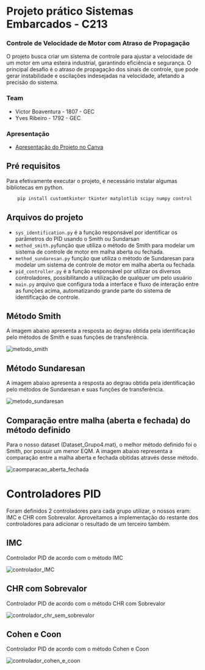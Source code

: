 # Projeto prático Sistemas Embarcados - C213

### Controle de Velocidade de Motor com Atraso de Propagação
O projeto busca criar um sistema de controle para ajustar a velocidade de um motor em uma esteira industrial, garantindo eficiência e segurança.
O principal desafio é o atraso de propagação dos sinais de controle, que pode gerar instabilidade e oscilações indesejadas na velocidade, afetando a precisão do sistema.

### Team
 - Victor Boaventura - 1807 - GEC
 - Yves Ribeiro - 1792 - GEC

### Apresentação
 - [Apresentação do Projeto no Canva](https://www.canva.com/design/DAGTozfYnQ0/Z9tM-6qwCS-rr5cnVUf83w/edit?utm_content=DAGTozfYnQ0&utm_campaign=designshare&utm_medium=link2&utm_source=sharebutton)

## Pré requisitos 
Para efetivamente executar o projeto, é necessário instalar algumas bibliotecas em python.

```sh
    pip install customtkinter tkinter matplotlib scipy numpy control 
```

## Arquivos do projeto 
- `sys_identification.py` é a função responsável por identificar os parâmetros do PID usando o Smith ou Sundarsan
- `method_smith.py`função que utiliza o método de Smith para modelar um sistema de controle de motor em malha aberta ou fechada.
- `method_sundaresan.py` função que utiliza o método de Sundaresan para modelar um sistema de controle de motor em malha aberta ou fechada.
- `pid_controller.py` é a função responsável por utilizar os diversos controladores, possibilitando a utilização de qualquer um pelo usuário
- `main.py` arquivo que configura toda a interface e fluxo de interação entre as funções acima, automatizando grande parte do sistema de identificação de controle.

## Método Smith
A imagem abaixo apresenta a resposta ao degrau obtida pela identificação pelo métodos de Smith e suas funções de transferência.

![metodo_smith](./images/Smith_malha_aberta.png)

## Método Sundaresan
A imagem abaixo apresenta a resposta ao degrau obtida pela identificação pelo métodos de Sundaresan e suas funções de transferência.

![metodo_sundaresan](./images/Sundaresan_malha_aberta.png)

## Comparação entre malha (aberta e fechada) do método definido
Para o nosso dataset (Dataset_Grupo4.mat), o melhor método definido foi o Smith, por possuir um menor EQM. A imagem abaixo representa a comparação entre a malha aberta e fechada obitidas através desse método.

![caomparacao_aberta_fechada](./images/comparacao_aberta_fechada.png)

# Controladores PID
Foram definidos 2 controladores para cada grupo utilizar, o nossos eram: IMC e CHR com Sobrevalor. Aproveitamos a implementação do restante dos controladores para adicionar o resultado de um terceiro também.

## IMC
Controlador PID de acordo com o método IMC

![controlador_IMC](./images/method_1.png)

## CHR com Sobrevalor
Controlador PID de acordo com o método CHR com Sobrevalor

![controlador_chr_sem_sobrevalor](./images/method_2.png)

## Cohen e Coon
Controlador PID de acordo com o método Cohen e Coon

![controlador_cohen_e_coon](./images/method_3.png)







